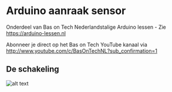 # Arduino aanraak sensor
Onderdeel van Bas on Tech Nederlandstalige Arduino lessen - Zie https://arduino-lessen.nl

Abonneer je direct op het Bas on Tech YouTube kanaal via http://www.youtube.com/c/BasOnTechNL?sub_confirmation=1

## De schakeling
![alt text](./E28-aanraak-sensor.png "schakel schema")
